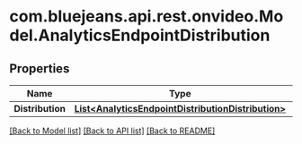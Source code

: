 # com.bluejeans.api.rest.onvideo.Model.AnalyticsEndpointDistribution
## Properties

Name | Type | Description | Notes
------------ | ------------- | ------------- | -------------
**Distribution** | [**List&lt;AnalyticsEndpointDistributionDistribution&gt;**](AnalyticsEndpointDistributionDistribution.md) |  | [optional] 

[[Back to Model list]](../README.md#documentation-for-models) [[Back to API list]](../README.md#documentation-for-api-endpoints) [[Back to README]](../README.md)

